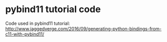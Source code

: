 # pybind11 tutorial code
Code used in pybind11 tutorial: http://www.jaggedverge.com/2016/09/generating-python-bindings-from-c11-with-pybind11/

